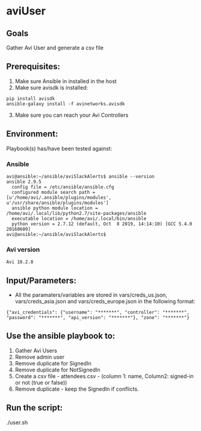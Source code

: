 # aviUser

## Goals
Gather Avi User and generate a csv file

## Prerequisites:
1. Make sure Ansible in installed in the host
2. Make sure avisdk is installed:
```
pip install avisdk
ansible-galaxy install -f avinetworks.avisdk
```
3. Make sure you can reach your Avi Controllers

## Environment:
Playbook(s) has/have been tested against:

### Ansible

```
avi@ansible:~/ansible/aviSlackAlerts$ ansible --version
ansible 2.9.5
  config file = /etc/ansible/ansible.cfg
  configured module search path = [u'/home/avi/.ansible/plugins/modules', u'/usr/share/ansible/plugins/modules']
  ansible python module location = /home/avi/.local/lib/python2.7/site-packages/ansible
  executable location = /home/avi/.local/bin/ansible
  python version = 2.7.12 (default, Oct  8 2019, 14:14:10) [GCC 5.4.0 20160609]
avi@ansible:~/ansible/aviSlackAlerts$
```

### Avi version

```
Avi 18.2.8
```

## Input/Parameters:

- All the paramaters/variables are stored in vars/creds_us.json, vars/creds_asia.json and vars/creds_europe.json in the following format:

```
{"avi_credentials": {"username": "*******", "controller": "*******", "password": "*******", "api_version": "*******"}, "zone": "*******"}

```


## Use the ansible playbook to:
1. Gather Avi Users
2. Remove admin user
3. Remove duplicate for SignedIn
4. Remove duplicate for NotSignedIn
5. Create a csv file - attendees.csv - (column 1: name, Column2: signed-in or not (true or false))
6. Remove duplicate - keep the SignedIn if conflicts.

## Run the script:
./user.sh
